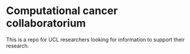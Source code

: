 # Computational cancer collaboratorium

This is a repo for UCL researchers looking for information to support their research.
